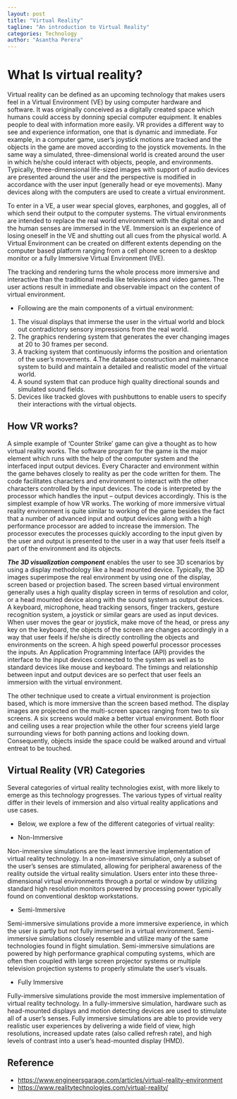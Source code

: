 ```yaml
---
layout: post
title: "Virtual Reality"
tagline: "An introduction to Virtual Reality"
categories: Technology
author: "Asantha Perera"
---
```


# What Is virtual reality?

Virtual reality can be defined as an upcoming technology that makes users feel in a Virtual Environment (VE) by using computer hardware and software. It was originally conceived as a digitally created space which humans could access by donning special computer equipment. It enables people to deal with information more easily. 
VR provides a different way to see and experience information, one that is dynamic and immediate. For example, in a computer game, user’s joystick motions are tracked and the objects in the game are moved according to the joystick movements. In the same way a simulated, three-dimensional world is created around the user in which he/she could interact with objects, people, and environments. Typically, three-dimensional life-sized images with support of audio devices are presented around the user and the perspective is modified in accordance with the user input (generally head or eye movements). Many devices along with the computers are used to create a virtual environment.

To enter in a VE, a user wear special gloves, earphones, and goggles, all of which send their output to the computer systems. The virtual environments are intended to replace the real world environment with the digital one and the human senses are immersed in the VE. Immersion is an experience of losing oneself in the VE and shutting out all cues from the physical world. A Virtual Environment can be created on different extents depending on the computer based platform ranging from a cell phone screen to a desktop monitor or a fully Immersive Virtual Environment (IVE).

The tracking and rendering turns the whole process more immersive and interactive than the traditional media like televisions and video games. The user actions result in immediate and
observable impact on the content of virtual environment. 

- Following are the main components of a virtual environment:

1. The visual displays that immerse the user in the virtual world and block out contradictory sensory impressions from the real world.
2. The graphics rendering system that generates the ever changing images at 20 to 30 frames per second.
3. A tracking system that continuously informs the position and orientation of the user’s movements.
4.The database construction and maintenance system to build and maintain a detailed and realistic model of the virtual world.
5. A sound system that can produce high quality directional sounds and simulated sound fields.
6. Devices like tracked gloves with pushbuttons to enable users to specify their interactions with the virtual objects.

## How VR works?

A simple example of ‘Counter Strike’ game can give a thought as to how virtual reality works. The software program for the game is the major element which runs with the help of the computer system and the interfaced input output devices. Every Character and environment within the game behaves closely to reality as per the code written for them. The code facilitates characters and environment to interact with the other characters controlled by the input devices. The code is interpreted by the processor which handles the input – output devices accordingly. This is the simplest example of how VR works. The working of more immersive virtual reality environment is quite similar to working of the game besides the fact that a number of advanced input and output devices along with a high performance processor are added to increase the immersion. The processor executes the processes quickly according to the input given by the user and output is presented to the user in a way that user feels itself a part of the environment and its objects.

**_The 3D visualization component_** enables the user to see 3D scenarios by using a display methodology like a head mounted device. Typically, the 3D images superimpose the real environment by using one of the display, screen based or projection based. The screen based virtual environment generally uses a high quality display screen in terms of resolution and color, or a head mounted device along with the sound system as output devices. A keyboard, microphone, head tracking sensors, finger trackers, gesture recognition system, a joystick or similar gears are used as input devices. When user moves the gear or joystick, make move of the head, or press any key on the keyboard, the objects of the screen are changes accordingly in a way that user feels if he/she is directly controlling the objects and environments on the screen. A high speed powerful processor processes the inputs. An Application Programming Interface (API) provides the interface to the input devices connected to the system as well as to standard devices like mouse and keyboard. The timings and relationship between input and output devices are so perfect that user feels an immersion with the virtual environment.

The other technique used to create a virtual environment is projection based, which is more immersive than the screen based method. The display images are projected on the multi-screen spaces ranging from two to six screens. A six screens would make a better virtual environment. Both floor and ceiling uses a rear projection while the other four screens yield large surrounding views for both panning actions and looking down. Consequently, objects inside the space could be walked around and virtual entreat to be touched.

## Virtual Reality (VR) Categories

Several categories of virtual reality technologies exist, with more likely to emerge as this technology progresses. The various types of virtual reality differ in their levels of immersion and also virtual reality applications and use cases. 
- Below, we explore a few of the different categories of virtual reality:

- Non-Immersive

Non-immersive simulations are the least immersive implementation of virtual reality technology. In a non-immersive simulation, only a subset of the user’s senses are stimulated, allowing for peripheral awareness of the reality outside the virtual reality simulation. Users enter into these three-dimensional virtual environments through a portal or window by utilizing standard high resolution monitors powered by processing power typically found on conventional desktop workstations.

- Semi-Immersive

Semi-immersive simulations provide a more immersive experience, in which the user is partly but not fully immersed in a virtual environment. Semi-immersive simulations closely resemble and utilize many of the same technologies found in flight simulation. Semi-immersive simulations are powered by high performance graphical computing systems, which are often then coupled with large screen projector systems or multiple television projection systems to properly stimulate the user’s visuals.

- Fully Immersive

Fully-immersive simulations provide the most immersive implementation of virtual reality technology. In a fully-immersive simulation, hardware such as head-mounted displays and motion detecting devices are used to stimulate all of a user’s senses. Fully immersive simulations are able to provide very realistic user experiences by delivering a wide field of view, high resolutions, increased update rates (also called refresh rate), and high levels of contrast into a user’s head-mounted display (HMD).

## Reference

- https://www.engineersgarage.com/articles/virtual-reality-environment
- https://www.realitytechnologies.com/virtual-reality/
